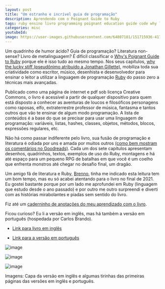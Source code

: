 ```yaml
---
layout: post
title: "Um estranho e incrível guia de programação"
description: Aprendendo com o Poignant Guide to Ruby
tags: ruby ensino livro programming poignant education guide code why lucky  stiff rubyonrails rails
categories: misc
youtubeId:
image: https://user-images.githubusercontent.com/64807181/151715936-4173995d-50db-45e1-a8ee-d591edce5933.png
---
```


Um quadrinho de humor ácido? Guia de programação? Literatura non-sense? Livro de metalinguagem? É difícil classificar o [Why's Poignant Guide to Ruby](http://poignant.guide/book/) porque ele é isso tudo ao mesmo tempo. Nos seus capítulos, [why the lucky stiff (pseudônimo atribuído a Jonathan Gillette)](https://en.wikipedia.org/wiki/Why_the_lucky_stiff), mobiliza toda sua criatividade como escritor, músico, desenhista e desenvolvedor para ensinar o leitor a utilizar a linguagem de programação [Ruby](https://www.ruby-lang.org/pt/) do passo zero a técnicas mais avançadas. 

Publicado como uma página de internet e pdf sob licença Creative Commons, o livro é acessível a partir de qualquer dispositivo para quem está disposto a conhecer as aventuras de loucos e filosóficos personagens como raposas, elfo, extraterrestre professor de música, fantasma e tantos outros que vão te ensinar de algum modo programação. A lista de conteúdos é a base do que se precisar para usar uma linguagem de programação: variáveis, listas, hashes, classes, objetos, métodos, blocos, expressões regulares, etc.

Não há como passar indiferente pelo livro, sua fusão de programação e literatura é odiada por uns e amada por muitos outros [(como bem mostram os comentários no Goodreads)](https://www.goodreads.com/book/show/463882.Why_s_Poignant_Guide_to_Ruby). Cada um dos sete capítulos apresentam desenhos, quadrinhos, textos, exemplos de uso do Ruby, montagens e há até espaço para um pequeno RPG de batalhas em que você é um coelho que enfrenta monstros até chegar no desafio final, um dragão.

Um amigo fã de literatura e Ruby, [Brenno](https://twitter.com/brennovich), tinha me indicado esta leitura tem um bom tempo, mas eu só acabei atentando para o livro no final de 2021. Eu gostei bastante porque por um lado me aprofundei em Ruby (linguagem que estudo desde o ano passado) e por outro me outro surpreendi e diverti com as histórias mirabolantes e piadas sem sentido do livro.

Fiz até um [caderninho de anotações do meu aprendizado com o livro](https://0jonjo.github.io/_pages/poigant-guide/).

Ficou curioso? Eu li a versão em inglês, mas há também a versão em português (hospedada por Carlos Brando).

- [Link para livro em inglês](http://poignant.guide/book/)

- [Link para a versão em português](http://why.carlosbrando.com/index.html)

![image](https://user-images.githubusercontent.com/64807181/151700590-d8106d96-e183-49ff-bb65-deedaa03030d.png)

![image](https://user-images.githubusercontent.com/64807181/151700674-691fb0f6-deb8-4bfc-9e3b-2b452a2bc14d.png)

![image](https://user-images.githubusercontent.com/64807181/151715936-4173995d-50db-45e1-a8ee-d591edce5933.png)

Imagens: Capa da versão em inglês e algumas tirinhas das primeiras páginas das versões em inglês e português. 
